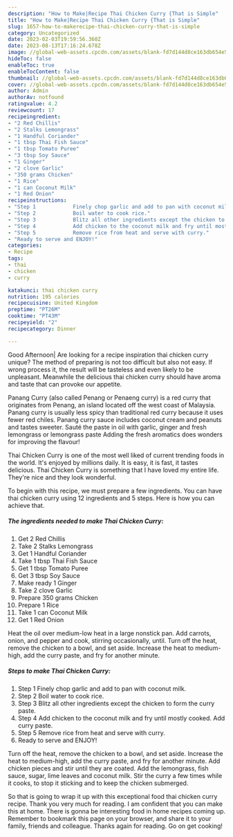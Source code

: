 ```yaml
---
description: "How to Make|Recipe Thai Chicken Curry {That is Simple"
title: "How to Make|Recipe Thai Chicken Curry {That is Simple"
slug: 1657-how-to-makerecipe-thai-chicken-curry-that-is-simple
category: Uncategorized
date: 2023-02-03T19:59:56.360Z
date: 2023-08-13T17:16:24.678Z
image: //global-web-assets.cpcdn.com/assets/blank-fd7d144d8ce163db654e5a02c40b08a2775adb7897d16e4062681dc7e1b2800f.png
hideToc: false
enableToc: true
enableTocContent: false
thumbnail: //global-web-assets.cpcdn.com/assets/blank-fd7d144d8ce163db654e5a02c40b08a2775adb7897d16e4062681dc7e1b2800f.png
cover: //global-web-assets.cpcdn.com/assets/blank-fd7d144d8ce163db654e5a02c40b08a2775adb7897d16e4062681dc7e1b2800f.png
author: Admin
authorAv: notfound
ratingvalue: 4.2
reviewcount: 17
recipeingredient:
- "2 Red Chillis"
- "2 Stalks Lemongrass"
- "1 Handful Coriander"
- "1 tbsp Thai Fish Sauce"
- "1 tbsp Tomato Puree"
- "3 tbsp Soy Sauce"
- "1 Ginger"
- "2 clove Garlic"
- "350 grams Chicken"
- "1 Rice"
- "1 can Coconut Milk"
- "1 Red Onion"
recipeinstructions:
- "Step 1            Finely chop garlic and add to pan with coconut milk."
- "Step 2            Boil water to cook rice."
- "Step 3            Blitz all other ingredients except the chicken to form the curry paste."
- "Step 4            Add chicken to the coconut milk and fry until mostly cooked. Add curry paste."
- "Step 5            Remove rice from heat and serve with curry."
- "Ready to serve and ENJOY!"
categories:
- Recipe
tags:
- thai
- chicken
- curry

katakunci: thai chicken curry 
nutrition: 195 calories
recipecuisine: United Kingdom
preptime: "PT26M"
cooktime: "PT43M"
recipeyield: "2"
recipecategory: Dinner

---
```



Good Afternoon| Are looking for a recipe inspiration thai chicken curry unique? The method of preparing is not too difficult but also not easy. If wrong process it, the result will be tasteless and even likely to be unpleasant. Meanwhile the delicious thai chicken curry should have aroma and taste that can provoke our appetite.





Panang Curry (also called Penang or Penaeng curry) is a red curry that originates from Penang, an island located off the west coast of Malaysia. Panang curry is usually less spicy than traditional red curry because it uses fewer red chiles. Panang curry sauce includes coconut cream and peanuts and tastes sweeter. Sauté the paste in oil with garlic, ginger and fresh lemongrass or lemongrass paste Adding the fresh aromatics does wonders for improving the flavour!

Thai Chicken Curry is one of the most well liked of current trending foods in the world. It's enjoyed by millions daily. It is easy, it is fast, it tastes delicious. Thai Chicken Curry is something that I have loved my entire life. They're nice and they look wonderful.


To begin with this recipe, we must prepare a few ingredients. You can have thai chicken curry using 12 ingredients and 5 steps. Here is how you can achieve that.

<!--inarticleads1-->

##### The ingredients needed to make Thai Chicken Curry:

1. Get 2 Red Chillis
1. Take 2 Stalks Lemongrass
1. Get 1 Handful Coriander
1. Take 1 tbsp Thai Fish Sauce
1. Get 1 tbsp Tomato Puree
1. Get 3 tbsp Soy Sauce
1. Make ready 1 Ginger
1. Take 2 clove Garlic
1. Prepare 350 grams Chicken
1. Prepare 1 Rice
1. Take 1 can Coconut Milk
1. Get 1 Red Onion


Heat the oil over medium-low heat in a large nonstick pan. Add carrots, onion, and pepper and cook, stirring occasionally, until. Turn off the heat, remove the chicken to a bowl, and set aside. Increase the heat to medium-high, add the curry paste, and fry for another minute. 

<!--inarticleads2-->

##### Steps to make Thai Chicken Curry:

1. Step 1            Finely chop garlic and add to pan with coconut milk.
1. Step 2            Boil water to cook rice.
1. Step 3            Blitz all other ingredients except the chicken to form the curry paste.
1. Step 4            Add chicken to the coconut milk and fry until mostly cooked. Add curry paste.
1. Step 5            Remove rice from heat and serve with curry.
1. Ready to serve and ENJOY!

Turn off the heat, remove the chicken to a bowl, and set aside. Increase the heat to medium-high, add the curry paste, and fry for another minute. Add chicken pieces and stir until they are coated. Add the lemongrass, fish sauce, sugar, lime leaves and coconut milk. Stir the curry a few times while it cooks, to stop it sticking and to keep the chicken submerged. 

So that is going to wrap it up with this exceptional food thai chicken curry recipe. Thank you very much for reading. I am confident that you can make this at home. There is gonna be interesting food in home recipes coming up. Remember to bookmark this page on your browser, and share it to your family, friends and colleague. Thanks again for reading. Go on get cooking!
